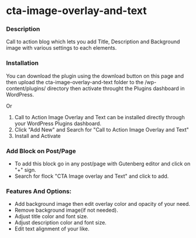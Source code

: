 # cta-image-overlay-and-text

### Description

Call to action blog which lets you add Title, Description and Background image with various settings to each elements.

### Installation

You can download the plugin using the download button on this page and then upload the cta-image-overlay-and-text folder to the /wp-content/plugins/ directory then activate throught the Plugins dashboard in WordPress.

Or 

1. Call to Action Image Overlay and Text can be installed directly through your WordPress Plugins dashboard.
1. Click "Add New" and Search for "Call to Action Image Overlay and Text"
1. Install and Activate

### Add Block on Post/Page
* To add this block go in any post/page with Gutenberg editor and click on "+" sign.
* Search for flock "CTA Image overlay and Text" and click to add.

### Features And Options:
* Add background image then edit overlay color and opacity of your need. 
* Remove background image(if not needed).
* Adjust title color and font size.
* Adjust description color and font size.
* Edit text alignment of your like.
